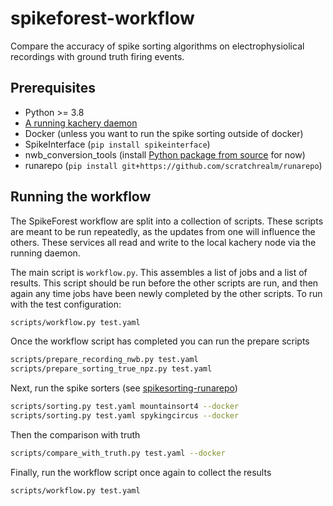 # spikeforest-workflow

Compare the accuracy of spike sorting algorithms on electrophysiolical recordings with ground truth firing events.

## Prerequisites

* Python >= 3.8
* [A running kachery daemon](https://github.com/kacheryhub/kachery-doc/blob/main/doc/hostKacheryNode.md)
* Docker (unless you want to run the spike sorting outside of docker)
* SpikeInterface (`pip install spikeinterface`)
* nwb_conversion_tools (install [Python package from source](https://github.com/catalystneuro/nwb-conversion-tools) for now)
* runarepo (`pip install git+https://github.com/scratchrealm/runarepo`)

## Running the workflow

The SpikeForest workflow are split into a collection of scripts. These scripts are meant to be run repeatedly, as the updates from one will influence the others. These services all read and write to the local kachery node via the running daemon.

The main script is `workflow.py`. This assembles a list of jobs and a list of results. This script should be run before the other scripts are run, and then again any time jobs have been newly completed by the other scripts. To run with the test configuration:

```bash
scripts/workflow.py test.yaml
```

Once the workflow script has completed you can run the prepare scripts

```bash
scripts/prepare_recording_nwb.py test.yaml
scripts/prepare_sorting_true_npz.py test.yaml
```

Next, run the spike sorters (see [spikesorting-runarepo](https://github.com/scratchrealm/spikesorting-runarepo))

```bash
scripts/sorting.py test.yaml mountainsort4 --docker
scripts/sorting.py test.yaml spykingcircus --docker
```

Then the comparison with truth

```bash
scripts/compare_with_truth.py test.yaml --docker
```

Finally, run the workflow script once again to collect the results

```bash
scripts/workflow.py test.yaml
```